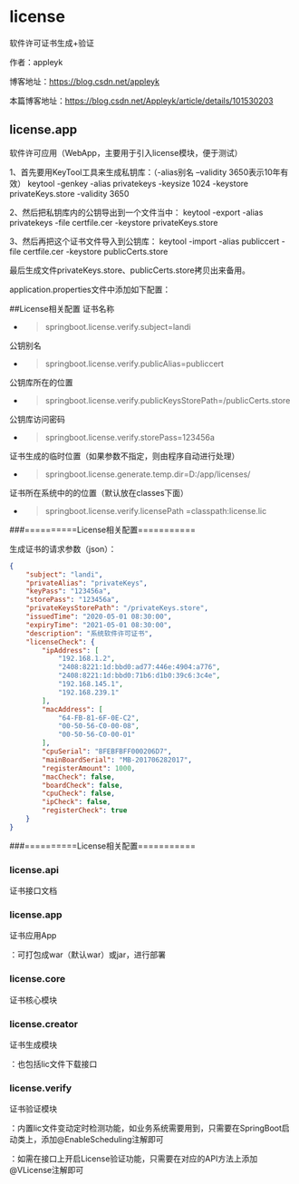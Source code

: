 # license
软件许可证书生成+验证

作者：appleyk

博客地址：https://blog.csdn.net/appleyk

本篇博客地址：https://blog.csdn.net/Appleyk/article/details/101530203

## license.app

软件许可应用（WebApp，主要用于引入license模块，便于测试）

1、首先要用KeyTool工具来生成私钥库：（-alias别名 –validity 3650表示10年有效）
keytool -genkey -alias privatekeys -keysize 1024 -keystore privateKeys.store -validity 3650

2、然后把私钥库内的公钥导出到一个文件当中：
keytool -export -alias privatekeys -file certfile.cer -keystore privateKeys.store

3、然后再把这个证书文件导入到公钥库：
keytool -import -alias publiccert -file certfile.cer -keystore publicCerts.store

最后生成文件privateKeys.store、publicCerts.store拷贝出来备用。

application.properties文件中添加如下配置：

##License相关配置
 证书名称
- > springboot.license.verify.subject=landi

公钥别名
- > springboot.license.verify.publicAlias=publiccert

公钥库所在的位置
- > springboot.license.verify.publicKeysStorePath=/publicCerts.store 

公钥库访问密码
- > springboot.license.verify.storePass=123456a

证书生成的临时位置（如果参数不指定，则由程序自动进行处理）
- > springboot.license.generate.temp.dir=D:/app/licenses/

证书所在系统中的的位置（默认放在classes下面）
- > springboot.license.verify.licensePath =classpath:license.lic 


###==========License相关配置===========

生成证书的请求参数（json）：

```json
{
    "subject": "landi",
    "privateAlias": "privateKeys",
    "keyPass": "123456a",
    "storePass": "123456a",
    "privateKeysStorePath": "/privateKeys.store",
    "issuedTime": "2020-05-01 08:30:00",
    "expiryTime": "2021-05-01 08:30:00",
    "description": "系统软件许可证书",
    "licenseCheck": {
        "ipAddress": [
            "192.168.1.2",
            "2408:8221:1d:bbd0:ad77:446e:4904:a776",
            "2408:8221:1d:bbd0:71b6:d1b0:39c6:3c4e",
            "192.168.145.1",
            "192.168.239.1"
        ],
        "macAddress": [
            "64-FB-81-6F-0E-C2",
            "00-50-56-C0-00-08",
            "00-50-56-C0-00-01"
        ],
        "cpuSerial": "BFEBFBFF000206D7",
        "mainBoardSerial": "MB-201706282017",
        "registerAmount": 1000,
        "macCheck": false,
        "boardCheck": false,
        "cpuCheck": false,
        "ipCheck": false,
        "registerCheck": true
    }
}
```

###==========License相关配置===========

### license.api 
证书接口文档

### license.app 
证书应用App

：可打包成war（默认war）或jar，进行部署

### license.core 
证书核心模块


### license.creator 
证书生成模块

：也包括lic文件下载接口

### license.verify 
证书验证模块

：内置lic文件变动定时检测功能，如业务系统需要用到，只需要在SpringBoot启动类上，添加@EnableScheduling注解即可

：如需在接口上开启License验证功能，只需要在对应的API方法上添加@VLicense注解即可